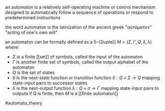 an automaton is a relatively self-operating machine or control mechanism designed to automatically follow a sequence of operations or respond to predetermined instructions

the word automaton is the latinization of the ancient greek  "αὐτόματον" "acting of one's own will"

an automaton can be formally defined as a $5-$[[tuple]] $M=(\Sigma ,\Gamma ,Q ,\delta ,\lambda)$ where:
- $\Sigma$ is a finite [[set]] of symbols, called the input of the automaton
- $\Gamma$ is another finite set of symbols, called the output alphabet of the automaton
- $Q$ is the set of states
- $\delta$ is the next-state function or transition function $\delta : Q \times \Sigma \rightarrow Q$ mapping state-input pairs to successor states
- $\lambda$ is the next-output function $\lambda : Q\times \sigma \rightarrow \Gamma$ mapping state-input pairs to outputs
if $Q$ is finite, then $M$ is a [[finite automaton]]

#automata_theory